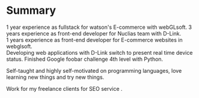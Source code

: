 # Summary
1 year experience as fullstack for watson's E-commerce with webGLsoft. 
3 years experience as front-end developer for Nuclias team with D-Link.  
1 years experience as front-end developer for E-commerce websites in webglsoft.  
Developing web applications with D-Link switch to present real time device status.
Finished Google foobar challenge 4th level with Python.  
  
Self-taught and highly self-motivated on programming languages, love learning new things and try new things.  
  
Work for my freelance clients for SEO service .  
